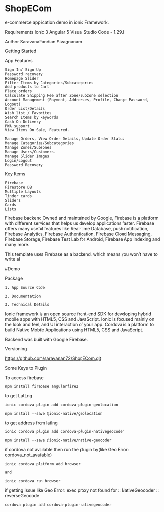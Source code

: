 # ShopECom
e-commerce application demo in ionic Framework.

Requirements
  	Ionic 3
  	Angular 5
  	Visual Studio Code - 1.29.1

Author
  SaravanaPandian Sivagnanam

Getting Started

App Features

  	Sign In/ Sign Up
  	Password recovery
  	Homepage Slider
  	Filter Items by Categories/Subcategories
  	Add products to Cart
  	Place orders
  	Calculate Shipping Fee after Zone/Subzone selection
  	Account Management (Payment, Addresses, Profile, Change Password, Logout)
  	Order List/Details
  	Wish list / Favorites
  	Search Items by keywords
  	Cash On Delivery
  	PWA support
  	View Items On Sale, Featured.

  	Manage Orders, View Order Details, Update Order Status
  	Manage Categories/Subcategories
  	Manage Zones/Subzones
  	Manage Users/Customers.
  	Manage Slider Images
  	Login/Logout
  	Password Recovery

Key Items

	Firebase
	Firestore DB
  	Multiple Layouts
  	Tinder cards
  	Sliders
  	Cards
  	Lists

Firebase backend
Owned and maintained by Google, Firebase is a platform with different services that helps us develop applications faster. 
Firebase offers many useful features like Real-time Database, push notification, Firebase Analytics, Firebase Authentication, 
Firebase Cloud Messaging, Firebase Storage, Firebase Test Lab for Android, Firebase App Indexing and many more.
 
This template uses Firebase as a backend, which means you won’t have to write al

#Demo

Package

  	1. App Source Code

  	2. Documentation

  	3. Technical Details

Ionic framework is an open source front-end SDK for developing hybrid mobile apps with HTML5, CSS and JavaScript. Ionic is focused mainly on the look and feel, and UI interaction of your app. Cordova is a platform to build Native Mobile Applications using HTML5, CSS and JavaScript.

Backend was built with Google Firebase.



Versioning

  https://github.com/saravanan72/ShopECom.git

Some Keys to Plugin

To access firebase

  	npm install firebase angularfire2

to get LatLng

	ionic cordova plugin add cordova-plugin-geolocation

	npm install --save @ionic-native/geolocation

to get address from latlng
	
	ionic cordova plugin add cordova-plugin-nativegeocoder

	npm install --save @ionic-native/native-geocoder

if cordova not available then run the plugin by(like Geo Error: cordova_not_available)

	ionic cordova platform add browser

	and

	ionic cordova run browser    
	
	
if getting issue like Geo Error: exec proxy not found for :: NativeGeocoder :: reverseGeocode

	cordova plugin add cordova-plugin-nativegeocoder	


